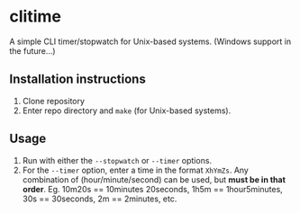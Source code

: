 # clitime
A simple CLI timer/stopwatch for Unix-based systems. (Windows support in the future...)

## Installation instructions 
1. Clone repository 
2. Enter repo directory and `make` (for Unix-based systems). 

## Usage 
1. Run with either the `--stopwatch` or `--timer` options. 
2. For the `--timer` option, enter a time in the format `XhYmZs`. Any combination of (hour/minute/second) can be used, but **must be in that order**.  Eg. 10m20s == 10minutes 20seconds, 1h5m == 1hour5minutes, 30s == 30seconds, 2m == 2minutes, etc.



